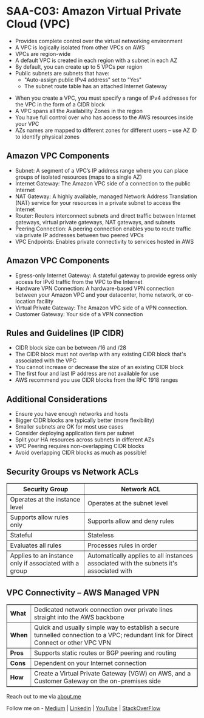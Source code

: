 # SAA-C03: Amazon Virtual Private Cloud (VPC)
<ul>
  <li>Provides complete control over the virtual networking environment</li>
  <li>A VPC is logically isolated from other VPCs on AWS</li>
  <li>VPCs are region-wide</li>
  <li>A default VPC is created in each region with a subnet in each AZ</li>
  <li>By default, you can create up to 5 VPCs per region</li>
  <li>Public subnets are subnets that have:
    <ul>
      <li>"Auto-assign public IPv4 address" set to "Yes"</li>
      <li>The subnet route table has an attached Internet Gateway</li>
    </ul>
  </li>
</ul>


<ul>
  <li>When you create a VPC, you must specify a range of IPv4 addresses for the VPC in the form of a CIDR block</li>
  <li>A VPC spans all the Availability Zones in the region</li>
  <li>You have full control over who has access to the AWS resources inside your VPC</li>
  <li>AZs names are mapped to different zones for different users – use AZ ID to identify physical zones</li>
</ul>

<h2>Amazon VPC Components</h2>
<ul>
  <li>Subnet: A segment of a VPC’s IP address range where you can place groups of isolated resources (maps to a single AZ)</li>
  <li>Internet Gateway: The Amazon VPC side of a connection to the public Internet</li>
  <li>NAT Gateway: A highly available, managed Network Address Translation (NAT) service for your resources in a private subnet to access the Internet</li>
  <li>Router: Routers interconnect subnets and direct traffic between Internet gateways, virtual private gateways, NAT gateways, and subnets</li>
  <li>Peering Connection: A peering connection enables you to route traffic via private IP addresses between two peered VPCs</li>
  <li>VPC Endpoints: Enables private connectivity to services hosted in AWS</li>
</ul>

<h2>Amazon VPC Components</h2>
<ul>
  <li>Egress-only Internet Gateway: A stateful gateway to provide egress only access for IPv6 traffic from the VPC to the Internet</li>
  <li>Hardware VPN Connection: A hardware-based VPN connection between your Amazon VPC and your datacenter, home network, or co-location facility</li>
  <li>Virtual Private Gateway: The Amazon VPC side of a VPN connection.</li>
  <li>Customer Gateway: Your side of a VPN connection</li>
</ul>

<h2>Rules and Guidelines (IP CIDR)</h2>
<ul>
  <li>CIDR block size can be between /16 and /28</li>
  <li>The CIDR block must not overlap with any existing CIDR block that's associated with the VPC</li>
  <li>You cannot increase or decrease the size of an existing CIDR block</li>
  <li>The first four and last IP address are not available for use</li>
  <li>AWS recommend you use CIDR blocks from the RFC 1918 ranges</li>
</ul>

<h2>Additional Considerations</h2>
<ul>
  <li>Ensure you have enough networks and hosts</li>
  <li>Bigger CIDR blocks are typically better (more flexibility)</li>
  <li>Smaller subnets are OK for most use cases</li>
  <li>Consider deploying application tiers per subnet</li>
  <li>Split your HA resources across subnets in different AZs</li>
  <li>VPC Peering requires non-overlapping CIDR blocks</li>
  <li>Avoid overlapping CIDR blocks as much as possible!</li>
</ul>
<h2>Security Groups vs Network ACLs</h2>
<table border="1">
  <thead>
    <tr>
      <th>Security Group</th>
      <th>Network ACL</th>
    </tr>
  </thead>
  <tbody>
    <tr>
      <td>Operates at the instance level</td>
      <td>Operates at the subnet level</td>
    </tr>
    <tr>
      <td>Supports allow rules only</td>
      <td>Supports allow and deny rules</td>
    </tr>
    <tr>
      <td>Stateful</td>
      <td>Stateless</td>
    </tr>
    <tr>
      <td>Evaluates all rules</td>
      <td>Processes rules in order</td>
    </tr>
    <tr>
      <td>Applies to an instance only if associated with a group</td>
      <td>Automatically applies to all instances associated with the subnets it's associated with</td>
    </tr>
  </tbody>
</table>

<h2>VPC Connectivity – AWS Managed VPN</h2>
<table border="1">
  <tbody>
    <tr>
      <td><strong>What</strong></td>
      <td>Dedicated network connection over private lines straight into the AWS backbone</td>
    </tr>
    <tr>
      <td><strong>When</strong></td>
      <td>Quick and usually simple way to establish a secure tunnelled connection to a VPC; redundant link for Direct Connect or other VPC VPN</td>
    </tr>
    <tr>
      <td><strong>Pros</strong></td>
      <td>Supports static routes or BGP peering and routing</td>
    </tr>
    <tr>
      <td><strong>Cons</strong></td>
      <td>Dependent on your Internet connection</td>
    </tr>
    <tr>
      <td><strong>How</strong></td>
      <td>Create a Virtual Private Gateway (VGW) on AWS, and a Customer Gateway on the on-premises side</td>
    </tr>
  </tbody>
</table>


Reach out to me via [about.me](https://about.me/saurabhshcs)

Follow me on - [Medium](https://saurabhshcs.medium.com) | [Linkedin](https://www.linkedin.com/in/saurabhshcs/) | [YouTube](https://www.youtube.com/channel/UCSQqjPw7_tfx1Ie4yYHbcxQ?pbjreload=102) | [StackOverFlow](https://stackoverflow.com/users/10719720/saurabhshcs?tab=profile)
